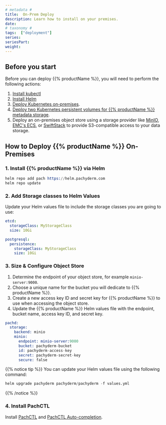 ```yaml
---
# metadata # 
title:  On-Prem Deploy 
description: Learn how to install on your premises. 
date: 
# taxonomy #
tags:  ["deployment"]
series:
seriesPart: 
weight:
---
```

## Before you start 

Before you can deploy {{% productName %}}, you will need to perform the following actions:

1. [Install kubectl](https://kubernetes.io/docs/tasks/tools/)
2. [Install Helm]()
3. [Deploy Kubernetes on-premises](https://kubernetes.io/docs/setup/).
4. [Deploy two Kubernetes persistent volumes for {{% productName %}} metadata storage](https://kubernetes.io/docs/concepts/storage/persistent-volumes/#class-1). 
5. Deploy an on-premises object store  using a storage provider like [MinIO](https://min.io), [EMC's ECS](https://www.delltechnologies.com/en-us/storage/ecs/index.htm), or [SwiftStack](https://www.swiftstack.com/) to provide S3-compatible access to your data storage.

## How to Deploy {{% productName %}} On-Premises

### 1. Install {{% productName %}} via Helm

```s
helm repo add pach https://helm.pachyderm.com
helm repo update
```

### 2. Add Storage classes to Helm Values

Update your Helm values file to include the storage classes you are going to use:

```yaml
etcd:
  storageClass: MyStorageClass
  size: 10Gi

postgresql:
  persistence:
    storageClass: MyStorageClass
    size: 10Gi
```

### 3. Size & Configure Object Store

1. Determine the endpoint of your object store, for example `minio-server:9000`.
2. Choose a unique name for the bucket you will dedicate to {{% productName %}}.
3. Create a new access key ID and secret key for {{% productName %}} to use when accessing the object store.
4. Update the {{% productName %}} Helm values file with the endpoint, bucket name, access key ID, and secret key.

```s
pachd:
  storage:
    backend: minio
    minio:
      endpoint: minio-server:9000
      bucket: pachyderm-bucket
      id: pachyderm-access-key
      secret: pachyderm-secret-key
      secure: false

```

{{% notice tip %}}
You can update your Helm values file using the following command:

```s
helm upgrade pachyderm pachyderm/pachyderm -f values.yml
```
{{% /notice %}}

### 4. Install PachCTL

Install [PachCTL](../../get-started/first-time-setup) and [PachCTL Auto-completion](../pachctl-autocomplete).
   